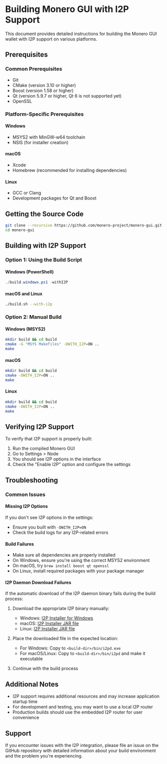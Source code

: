 # Building Monero GUI with I2P Support

This document provides detailed instructions for building the Monero GUI wallet with I2P support on various platforms.

## Prerequisites

### Common Prerequisites
- Git
- CMake (version 3.10 or higher)
- Boost (version 1.58 or higher)
- Qt (version 5.9.7 or higher, Qt 6 is not supported yet)
- OpenSSL

### Platform-Specific Prerequisites

#### Windows
- MSYS2 with MinGW-w64 toolchain
- NSIS (for installer creation)

#### macOS
- Xcode
- Homebrew (recommended for installing dependencies)

#### Linux
- GCC or Clang
- Development packages for Qt and Boost

## Getting the Source Code

```bash
git clone --recursive https://github.com/monero-project/monero-gui.git
cd monero-gui
```

## Building with I2P Support

### Option 1: Using the Build Script

#### Windows (PowerShell)
```powershell
./build.windows.ps1 -withI2P
```

#### macOS and Linux
```bash
./build.sh --with-i2p
```

### Option 2: Manual Build

#### Windows (MSYS2)
```bash
mkdir build && cd build
cmake -G "MSYS Makefiles" -DWITH_I2P=ON ..
make
```

#### macOS
```bash
mkdir build && cd build
cmake -DWITH_I2P=ON ..
make
```

#### Linux
```bash
mkdir build && cd build
cmake -DWITH_I2P=ON ..
make
```

## Verifying I2P Support

To verify that I2P support is properly built:

1. Run the compiled Monero GUI
2. Go to Settings > Node
3. You should see I2P options in the interface
4. Check the "Enable I2P" option and configure the settings

## Troubleshooting

### Common Issues

#### Missing I2P Options
If you don't see I2P options in the settings:
- Ensure you built with `-DWITH_I2P=ON`
- Check the build logs for any I2P-related errors

#### Build Failures
- Make sure all dependencies are properly installed
- On Windows, ensure you're using the correct MSYS2 environment
- On macOS, try `brew install boost qt openssl`
- On Linux, install required packages with your package manager

#### I2P Daemon Download Failures
If the automatic download of the I2P daemon binary fails during the build process:

1. Download the appropriate I2P binary manually:
   - Windows: [I2P Installer for Windows](https://geti2p.net/en/download/2.8.2/clearnet/https/files.i2p-projekt.de/i2pinstall_2.8.2_windows.exe/download)
   - macOS: [I2P Installer JAR file](https://geti2p.net/en/download/2.8.2/clearnet/https/files.i2p-projekt.de/i2pinstall_2.8.2.jar/download)
   - Linux: [I2P Installer JAR file](https://geti2p.net/en/download/2.8.2/clearnet/https/files.i2p-projekt.de/i2pinstall_2.8.2.jar/download)

2. Place the downloaded file in the expected location:
   - For Windows: Copy to `<build-dir>/bin/i2pd.exe`
   - For macOS/Linux: Copy to `<build-dir>/bin/i2pd` and make it executable

3. Continue with the build process

## Additional Notes

- I2P support requires additional resources and may increase application startup time
- For development and testing, you may want to use a local I2P router
- Production builds should use the embedded I2P router for user convenience

## Support

If you encounter issues with the I2P integration, please file an issue on the GitHub repository with detailed information about your build environment and the problem you're experiencing. 